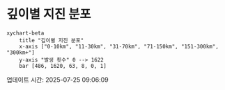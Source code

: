 # 깊이별 지진 분포

```mermaid
xychart-beta
    title "깊이별 지진 분포"
    x-axis ["0-10km", "11-30km", "31-70km", "71-150km", "151-300km", "300km+"]
    y-axis "발생 횟수" 0 --> 1622
    bar [486, 1620, 63, 8, 0, 1]
```

업데이트 시간: 2025-07-25 09:06:09
